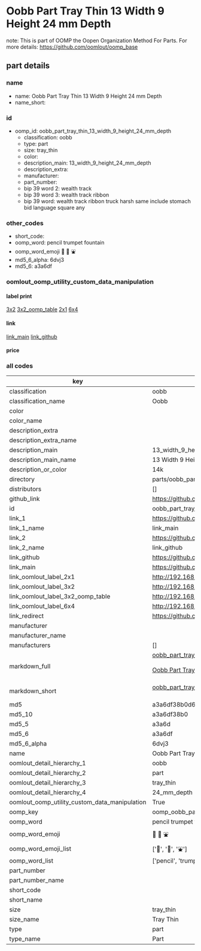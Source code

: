 # Oobb Part Tray Thin 13 Width 9 Height 24 mm Depth  

note: This is part of OOMP the Oopen Organization Method For Parts. For more details: https://github.com/oomlout/oomp_base

##  part details
  







### name
* name: Oobb Part Tray Thin 13 Width 9 Height 24 mm Depth
* name_short: 
### id
* oomp_id: oobb_part_tray_thin_13_width_9_height_24_mm_depth
  * classification: oobb
  * type: part
  * size: tray_thin
  * color: 
  * description_main: 13_width_9_height_24_mm_depth
  * description_extra: 
  * manufacturer: 
  * part_number: 
  * bip 39 word 2: wealth track
  * bip 39 word 3: wealth track ribbon
  * bip 39 word: wealth track ribbon truck harsh same include stomach bid language square any

### other_codes
* short_code: 
* oomp_word: pencil trumpet fountain
* oomp_word_emoji :pencil: :trumpet: :fountain:
* md5_6_alpha: 6dvj3
* md5_6: a3a6df






### oomlout_oomp_utility_custom_data_manipulation
#### label print
[3x2](http://192.168.1.245:1112/?label=oomp%206dvj3)
[3x2_oomp_table](http://192.168.1.108:1112/?label=oomp%206dvj3)
[2x1](http://192.168.1.242:1112/?label=oomp%206dvj3)
[6x4](http://192.168.1.55:1112/?label=oomp%206dvj3)    

#### link

[link_main](https://github.com/oomlout/oomlout_oomp_version_1_messy/tree/main/parts/oobb_part_tray_thin_13_width_9_height_24_mm_depth) [link_github](https://github.com/oomlout/oomlout_oomp_version_1_messy/tree/main/parts/oobb_part_tray_thin_13_width_9_height_24_mm_depth)                             

#### price







### all codes 
| key | value |  
| --- | --- |  
| classification | oobb |  
| classification_name | Oobb |  
| color |  |  
| color_name |  |  
| description_extra |  |  
| description_extra_name |  |  
| description_main | 13_width_9_height_24_mm_depth |  
| description_main_name | 13 Width 9 Height 24 mm Depth |  
| description_or_color | 14k |  
| directory | parts/oobb_part_tray_thin_13_width_9_height_24_mm_depth |  
| distributors | [] |  
| github_link | https://github.com/oomlout/oomlout_oomp_part_src/tree/main/parts/oobb_part_tray_thin_13_width_9_height_24_mm_depth |  
| id | oobb_part_tray_thin_13_width_9_height_24_mm_depth |  
| link_1 | https://github.com/oomlout/oomlout_oomp_version_1_messy/tree/main/parts/oobb_part_tray_thin_13_width_9_height_24_mm_depth |  
| link_1_name | link_main |  
| link_2 | https://github.com/oomlout/oomlout_oomp_version_1_messy/tree/main/parts/oobb_part_tray_thin_13_width_9_height_24_mm_depth |  
| link_2_name | link_github |  
| link_github | https://github.com/oomlout/oomlout_oomp_version_1_messy/tree/main/parts/oobb_part_tray_thin_13_width_9_height_24_mm_depth |  
| link_main | https://github.com/oomlout/oomlout_oomp_version_1_messy/tree/main/parts/oobb_part_tray_thin_13_width_9_height_24_mm_depth |  
| link_oomlout_label_2x1 | http://192.168.1.242:1112/?label=oomp%206dvj3 |  
| link_oomlout_label_3x2 | http://192.168.1.245:1112/?label=oomp%206dvj3 |  
| link_oomlout_label_3x2_oomp_table | http://192.168.1.108:1112/?label=oomp%206dvj3 |  
| link_oomlout_label_6x4 | http://192.168.1.55:1112/?label=oomp%206dvj3 |  
| link_redirect | https://github.com/oomlout/oomlout_oomp_version_1_messy/tree/main/parts/oobb_part_tray_thin_13_width_9_height_24_mm_depth |  
| manufacturer |  |  
| manufacturer_name |  |  
| manufacturers | [] |  
| markdown_full | [oobb_part_tray_thin_13_width_9_height_24_mm_depth](none)<br>[](none)<br>[Oobb Part Tray Thin 13 Width 9 Height 24 Mm Depth](none)<br><br> |  
| markdown_short | [oobb_part_tray_thin_13_width_9_height_24_mm_depth](none)<br><br> |  
| md5 | a3a6df38b0d62e4efbb4ae937239a7c1 |  
| md5_10 | a3a6df38b0 |  
| md5_5 | a3a6d |  
| md5_6 | a3a6df |  
| md5_6_alpha | 6dvj3 |  
| name | Oobb Part Tray Thin 13 Width 9 Height 24 mm Depth |  
| oomlout_detail_hierarchy_1 | oobb |  
| oomlout_detail_hierarchy_2 | part |  
| oomlout_detail_hierarchy_3 | tray_thin |  
| oomlout_detail_hierarchy_4 | 24_mm_depth |  
| oomlout_oomp_utility_custom_data_manipulation | True |  
| oomp_key | oomp_oobb_part_tray_thin_13_width_9_height_24_mm_depth |  
| oomp_word | pencil trumpet fountain |  
| oomp_word_emoji | :pencil: :trumpet: :fountain: |  
| oomp_word_emoji_list | [':pencil:', ':trumpet:', ':fountain:'] |  
| oomp_word_list | ['pencil', 'trumpet', 'fountain'] |  
| part_number |  |  
| part_number_name |  |  
| short_code |  |  
| short_name |  |  
| size | tray_thin |  
| size_name | Tray Thin |  
| type | part |  
| type_name | Part |  
